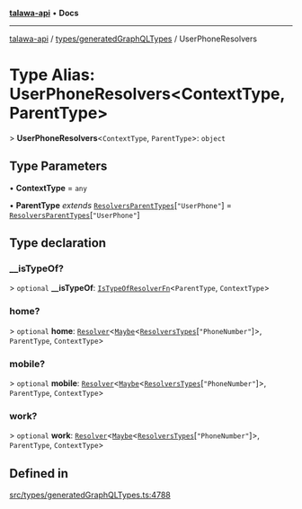 [**talawa-api**](../../../README.md) • **Docs**

***

[talawa-api](../../../modules.md) / [types/generatedGraphQLTypes](../README.md) / UserPhoneResolvers

# Type Alias: UserPhoneResolvers\<ContextType, ParentType\>

\> **UserPhoneResolvers**\<`ContextType`, `ParentType`\>: `object`

## Type Parameters

• **ContextType** = `any`

• **ParentType** *extends* [`ResolversParentTypes`](ResolversParentTypes.md)\[`"UserPhone"`\] = [`ResolversParentTypes`](ResolversParentTypes.md)\[`"UserPhone"`\]

## Type declaration

### \_\_isTypeOf?

\> `optional` **\_\_isTypeOf**: [`IsTypeOfResolverFn`](IsTypeOfResolverFn.md)\<`ParentType`, `ContextType`\>

### home?

\> `optional` **home**: [`Resolver`](Resolver.md)\<[`Maybe`](Maybe.md)\<[`ResolversTypes`](ResolversTypes.md)\[`"PhoneNumber"`\]\>, `ParentType`, `ContextType`\>

### mobile?

\> `optional` **mobile**: [`Resolver`](Resolver.md)\<[`Maybe`](Maybe.md)\<[`ResolversTypes`](ResolversTypes.md)\[`"PhoneNumber"`\]\>, `ParentType`, `ContextType`\>

### work?

\> `optional` **work**: [`Resolver`](Resolver.md)\<[`Maybe`](Maybe.md)\<[`ResolversTypes`](ResolversTypes.md)\[`"PhoneNumber"`\]\>, `ParentType`, `ContextType`\>

## Defined in

[src/types/generatedGraphQLTypes.ts:4788](https://github.com/PalisadoesFoundation/talawa-api/blob/fb5076f344cd74d4e51c692cbc70fc337bf1ac39/src/types/generatedGraphQLTypes.ts#L4788)
